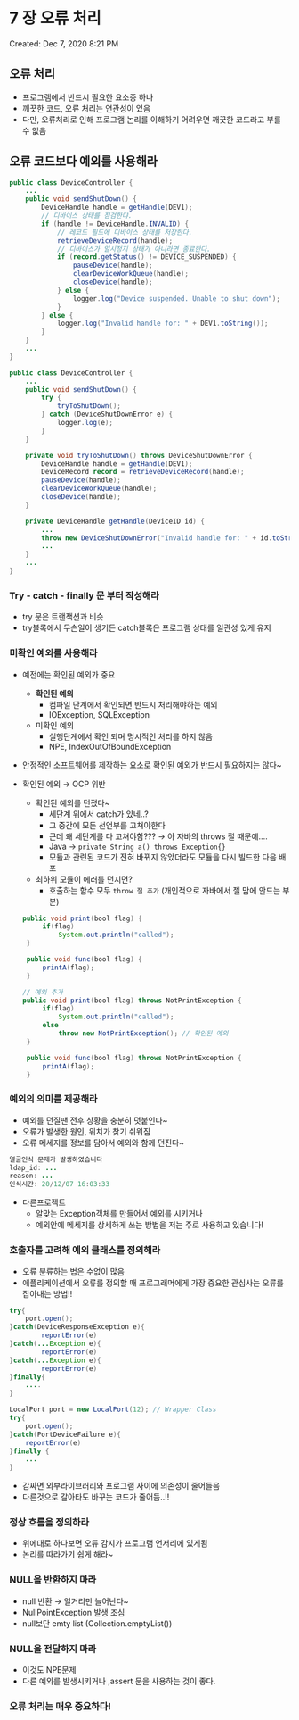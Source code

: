 # 7 장 오류 처리

Created: Dec 7, 2020 8:21 PM

## 오류 처리

- 프로그램에서 반드시 필요한 요소중 하나
- 깨끗한 코드, 오류 처리는 연관성이 있음
- 다만,  오류처리로 인해 프로그램 논리를 이해하기 어려우면 깨끗한 코드라고 부를 수 없음

## 오류 코드보다 예외를 사용해라

```java
public class DeviceController {
	...
	public void sendShutDown() {
		DeviceHandle handle = getHandle(DEV1);
		// 디바이스 상태를 점검한댜.
		if (handle != DeviceHandle.INVALID) {
			// 레코드 필드에 디바이스 상태를 저장한다.
			retrieveDeviceRecord(handle);
			// 디바이스가 일시정지 상태가 아니라면 종료한다.
			if (record.getStatus() != DEVICE_SUSPENDED) {
				pauseDevice(handle);
				clearDeviceWorkQueue(handle);
				closeDevice(handle);
			} else {
				logger.log("Device suspended. Unable to shut down");
			}
		} else {
			logger.log("Invalid handle for: " + DEV1.toString());
		}
	}
	...
}
```

```java
public class DeviceController {
	...
	public void sendShutDown() {
		try {
			tryToShutDown();
		} catch (DeviceShutDownError e) {
			logger.log(e);
		}
	}

	private void tryToShutDown() throws DeviceShutDownError {
		DeviceHandle handle = getHandle(DEV1);
		DeviceRecord record = retrieveDeviceRecord(handle);
		pauseDevice(handle); 
		clearDeviceWorkQueue(handle); 
		closeDevice(handle);
	}

	private DeviceHandle getHandle(DeviceID id) {
		...
		throw new DeviceShutDownError("Invalid handle for: " + id.toString());
		...
	}
	...
}
```

### Try - catch - finally 문 부터 작성해라

- try 문은 트랜잭션과 비슷
- try블록에서 무슨일이 생기든 catch블록은 프로그램 상태를 일관성 있게 유지

### 미확인 예외를 사용해라

- 예전에는 확인된 예외가 중요
    - **확인된 예외**
        - 컴파일 단계에서 확인되면 반드시 처리해야하는 예외
        - IOException, SQLException
    - 미확인 예외
        - 실행단계에서 확인 되며 명시적인 처리를 하지 않음
        - NPE, IndexOutOfBoundException
- 안정적인 소프트웨어를 제작하는 요소로 확인된 예외가 반드시 필요하지는 않다~
- 확인된 예외 → OCP 위반
    - 확인된 예외를 던졌다~
        - 세단계 위에서 catch가 있네..?
        - 그 중간에 모든 선언부를 고쳐야한다
        - 근데 왜 세단계를 다 고쳐야함??? → 아 자바의 throws 절 때문에....
        - Java → `private String a() throws Exception{}`
        - 모듈과 관련된 코드가 전혀 바뀌지 않았더라도 모듈을 다시 빌드한 다음 배포
    - 최하위 모듈이 에러를 던지면?
        - 호출하는 함수 모두 `throw 절 추가`  (개인적으로 자바에서 젤 맘에 안드는 부분)

    ```java
    public void print(bool flag) {
         if(flag)
             System.out.println("called");
     }

     public void func(bool flag) {
         printA(flag);
     }

    // 예외 추가
    public void print(bool flag) throws NotPrintException {
         if(flag)
             System.out.println("called");
         else
             throw new NotPrintException(); // 확인된 예외
     }

     public void func(bool flag) throws NotPrintException {
         printA(flag);
     }
    ```

### 예외의 의미를 제공해라

- 예외를 던질땐 전후 상황을 충분히 덧붙인다~
- 오류가 발생한 원인, 위치가 찾기  쉬워짐
- 오류 메세지를 정보를 담아서 예외와 함께 던진다~

```java
얼굴인식 문제가 발생하였습니다
ldap_id: ...
reason: ...
인식시간: 20/12/07 16:03:33
```

- 다른프로젝트
    - 알맞는 Exception객체를 만들어서 예외를 시키거나
    - 예외안에 메세지를 상세하게 쓰는 방법을 저는 주로 사용하고 있습니다!

### 호출자를 고려해 예외 클래스를 정의해라

- 오류 분류하는 법은 수없이 많음
- 애플리케이션에서 오류를 정의할 때 프로그래머에게 가장 중요한 관심사는 오류를 잡아내는 방법!!

```java
try{
	port.open();
}catch(DeviceResponseException e){
		reportError(e)
}catch(...Exception e){
		reportError(e)
}catch(...Exception e){
		reportError(e)
}finally{
	....
}
```

```java
LocalPort port = new LocalPort(12); // Wrapper Class
try{
	port.open();
}catch(PortDeviceFailure e){
	reportError(e)
}finally {
	...
}
```

- 감싸면 외부라이브러리와 프로그램 사이에 의존성이 줄어들음
- 다른것으로 갈아타도 바꾸는 코드가 줄어듬..!!

### 정상 흐름을 정의하라

- 위에대로 하다보면 오류 감지가 프로그램 언저리에 있게됨
- 논리를 따라가기 쉽게 해라~

### NULL을 반환하지 마라

- null 반환 → 일거리만 늘어난다~
- NullPointException 발생 조심
- null보단  emty list (Collection.emptyList())

### NULL을 전달하지 마라

- 이것도 NPE문제
- 다른 예외를 발생시키거나 ,assert 문을 사용하는 것이 좋다.

### 오류 처리는 매우 중요하다!